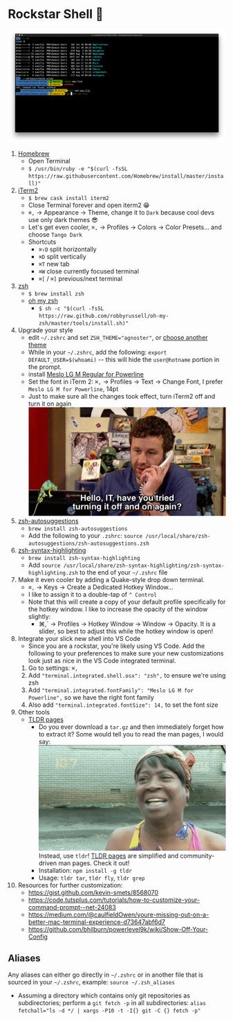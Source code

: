 # Rockstar Shell 🎸

![Shell](./media/shell.png)

1. [Homebrew](https://brew.sh/)
   - Open Terminal
   - `$ /usr/bin/ruby -e "$(curl -fsSL https://raw.githubusercontent.com/Homebrew/install/master/install)"`
2. [iTerm2](https://www.iterm2.com/)
   - `$ brew cask install iterm2`
   - Close Terminal forever and open iterm2 😁
   - `⌘,` -> Appearance -> Theme, change it to `Dark` because cool devs use only dark themes 😎
   - Let's get even cooler, `⌘,` -> Profiles -> Colors -> Color Presets... and choose `Tango Dark`
   - Shortcuts
     - `⌘⇧D` split horizontally
     - `⌘D` split vertically
     - `⌘T` new tab
     - `⌘W` close currently focused terminal
     - `⌘[` / `⌘]` previous/next terminal
3. [zsh](http://zsh.sourceforge.net/)
   - `$ brew install zsh`
   - [oh my zsh](https://ohmyz.sh/)
     - `$ sh -c "$(curl -fsSL https://raw.github.com/robbyrussell/oh-my-zsh/master/tools/install.sh)"`
4. Upgrade your style
   - edit `~/.zshrc` and set `ZSH_THEME="agnoster"`, or [choose another theme](https://zshthem.es/)
   - While in your `~/.zshrc`, add the following: `export DEFAULT_USER=$(whoami)` -- this will hide the `user@hotname` portion in the prompt.
   - install [Meslo LG M Regular for Powerline](https://github.com/powerline/fonts/blob/master/Meslo%20Slashed/Meslo%20LG%20M%20Regular%20for%20Powerline.ttf)
   - Set the font in iTerm 2: `⌘,` -> Profiles -> Text -> Change Font, I prefer `Meslo LG M for Powerline`, 14pt
   - Just to make sure all the changes took effect, turn iTerm2 off and turn it on again
     ![it-crowd](./media/it-crowd.gif)
5. [zsh-autosuggestions](https://github.com/zsh-users/zsh-autosuggestions)
   - `brew install zsh-autosuggestions`
   - Add the following to your `.zshrc`: `source /usr/local/share/zsh-autosuggestions/zsh-autosuggestions.zsh`
6. [zsh-syntax-highlighting](https://github.com/zsh-users/zsh-syntax-highlighting)
   - `brew install zsh-syntax-highlighting`
   - Add `source /usr/local/share/zsh-syntax-highlighting/zsh-syntax-highlighting.zsh` to the end of your `~/.zshrc` file
7. Make it even cooler by adding a Quake-style drop down terminal.
   - `⌘,` -> Keys -> Create a Dedicated Hotkey Window...
   - I like to assign it to a double-tap of `^ Control`
   - Note that this will create a copy of your default profile specifically for the hotkey window. I like to increase the opacity of the window slightly:
     - ⌘,` -> Profiles -> Hotkey Window -> Window -> Opacity. It is a slider, so best to adjust this while the hotkey window is open!
7. Integrate your slick new shell into VS Code
   - Since you are a rockstar, you're likely using VS Code. Add the following to your preferences to make sure your new customizations look just as nice in the VS Code integrated terminal.
   1. Go to settings: `⌘,`
   2. Add `"terminal.integrated.shell.osx": "zsh",` to ensure we're using zsh
   3. Add `"terminal.integrated.fontFamily": "Meslo LG M for Powerline",` so we have the right font family
   4. Also add `"terminal.integrated.fontSize": 14,` to set the font size
8. Other tools
   - [TLDR pages](http://tldr.sh/)
     - Do you ever download a `tar.gz` and then immediately forget how to extract it? Some would tell you to read the man pages, I would say:
     ![aint-nobody-got-time-for-that](./media/aint-nobody.gif)
     Instead, use `tldr`! [TLDR pages](http://tldr.sh/) are simplified and community-driven man pages. Check it out!
     - Installation: `npm install -g tldr`
     - Usage: `tldr tar`, `tldr fly`, `tldr grep`
9. Resources for further customization:
   - https://gist.github.com/kevin-smets/8568070
   - https://code.tutsplus.com/tutorials/how-to-customize-your-command-prompt--net-24083
   - https://medium.com/@caulfieldOwen/youre-missing-out-on-a-better-mac-terminal-experience-d73647abf6d7
   - https://github.com/bhilburn/powerlevel9k/wiki/Show-Off-Your-Config

## Aliases

Any aliases can either go directly in `~/.zshrc` or in another file that is sourced in your `~/.zshrc`, example: `source ~/.zsh_aliases`

- Assuming a directory which contains only git repositories as subdirectories; perform a `git fetch -p` in all subdirectories: `alias fetchall="ls -d */ | xargs -P10 -t -I{} git -C {} fetch -p"`
